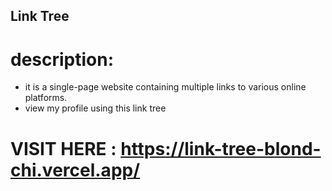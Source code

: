 ## Link Tree 

# description:
- it is a single-page website containing multiple links to various online platforms.
- view my profile using this link tree

#  VISIT HERE : https://link-tree-blond-chi.vercel.app/
